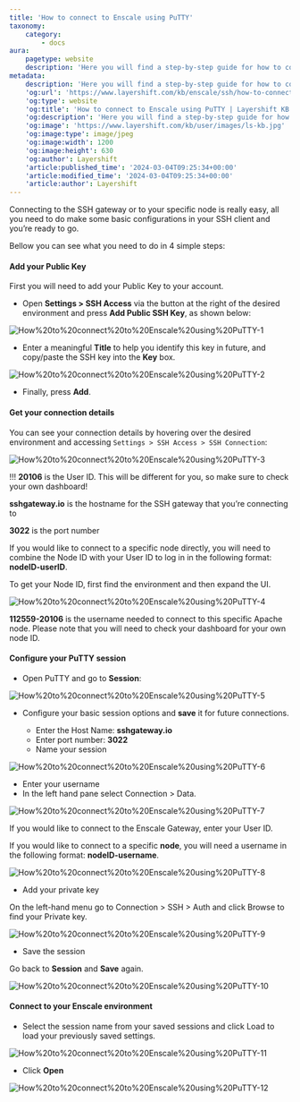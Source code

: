 ```yaml
---
title: 'How to connect to Enscale using PuTTY'
taxonomy:
    category:
        - docs
aura:
    pagetype: website
    description: 'Here you will find a step-by-step guide for how to connect to your Jelastic gateway or a specific node in your environment using PuTTY.'
metadata:
    description: 'Here you will find a step-by-step guide for how to connect to your Jelastic gateway or a specific node in your environment using PuTTY.'
    'og:url': 'https://www.layershift.com/kb/enscale/ssh/how-to-connect-to-enscale-using-putty'
    'og:type': website
    'og:title': 'How to connect to Enscale using PuTTY | Layershift KB'
    'og:description': 'Here you will find a step-by-step guide for how to connect to your Jelastic gateway or a specific node in your environment using PuTTY.'
    'og:image': 'https://www.layershift.com/kb/user/images/ls-kb.jpg'
    'og:image:type': image/jpeg
    'og:image:width': 1200
    'og:image:height': 630
    'og:author': Layershift
    'article:published_time': '2024-03-04T09:25:34+00:00'
    'article:modified_time': '2024-03-04T09:25:34+00:00'
    'article:author': Layershift
---
```


Connecting to the SSH gateway or to your specific node is really easy, all you need to do make some basic configurations in your SSH client and you’re ready to go.

Bellow you can see what you need to do in 4 simple steps:

#### Add your Public Key

First you will need to add your Public Key to your account.

* Open **Settings > SSH Access** via the button at the right of the desired environment and press **Add Public SSH Key**, as shown below:

![How%20to%20connect%20to%20Enscale%20using%20PuTTY-1](How%20to%20connect%20to%20Enscale%20using%20PuTTY-1.png "How%20to%20connect%20to%20Enscale%20using%20PuTTY-1")

* Enter a meaningful **Title** to help you identify this key in future, and copy/paste the SSH key into the **Key** box.

![How%20to%20connect%20to%20Enscale%20using%20PuTTY-2](How%20to%20connect%20to%20Enscale%20using%20PuTTY-2.png "How%20to%20connect%20to%20Enscale%20using%20PuTTY-2")

* Finally, press **Add**.

#### Get your connection details

You can see your connection details by hovering over the desired environment and accessing `Settings > SSH Access > SSH Connection`:

![How%20to%20connect%20to%20Enscale%20using%20PuTTY-3](How%20to%20connect%20to%20Enscale%20using%20PuTTY-3.png "How%20to%20connect%20to%20Enscale%20using%20PuTTY-3")

!!! **20106** is the User ID. This will be different for you, so make sure to check your own dashboard!

**sshgateway.io** is the hostname for the SSH gateway that you’re connecting to

**3022** is the port number

If you would like to connect to a specific node directly, you will need to combine the Node ID with your User ID to log in in the following format: **nodeID-userID**.

To get your Node ID, first find the environment and then expand the UI.

![How%20to%20connect%20to%20Enscale%20using%20PuTTY-4](How%20to%20connect%20to%20Enscale%20using%20PuTTY-4.png "How%20to%20connect%20to%20Enscale%20using%20PuTTY-4")

**112559-20106** is the username needed to connect to this specific Apache node. Please note that you will need to check your dashboard for your own node ID.

#### Configure your PuTTY session

* Open PuTTY and go to **Session**:

![How%20to%20connect%20to%20Enscale%20using%20PuTTY-5](How%20to%20connect%20to%20Enscale%20using%20PuTTY-5.png "How%20to%20connect%20to%20Enscale%20using%20PuTTY-5")

* Configure your basic session options and **save** it for future connections.

	* Enter the Host Name: **sshgateway.io**
	* Enter port number: **3022**
	* Name your session

![How%20to%20connect%20to%20Enscale%20using%20PuTTY-6](How%20to%20connect%20to%20Enscale%20using%20PuTTY-6.png "How%20to%20connect%20to%20Enscale%20using%20PuTTY-6")

* Enter your username
* In the left hand pane select Connection > Data.

![How%20to%20connect%20to%20Enscale%20using%20PuTTY-7](How%20to%20connect%20to%20Enscale%20using%20PuTTY-7.png "How%20to%20connect%20to%20Enscale%20using%20PuTTY-7")

If you would like to connect to the Enscale Gateway, enter your User ID.

If you would like to connect to a specific **node**, you will need a username in the following format: **nodeID-username**.

![How%20to%20connect%20to%20Enscale%20using%20PuTTY-8](How%20to%20connect%20to%20Enscale%20using%20PuTTY-8.png "How%20to%20connect%20to%20Enscale%20using%20PuTTY-8")

* Add your private key

On the left-hand menu go to Connection > SSH > Auth and click Browse to find your Private key.

![How%20to%20connect%20to%20Enscale%20using%20PuTTY-9](How%20to%20connect%20to%20Enscale%20using%20PuTTY-9.png "How%20to%20connect%20to%20Enscale%20using%20PuTTY-9")

* Save the session

Go back to **Session** and **Save** again.

![How%20to%20connect%20to%20Enscale%20using%20PuTTY-10](How%20to%20connect%20to%20Enscale%20using%20PuTTY-10.png "How%20to%20connect%20to%20Enscale%20using%20PuTTY-10")

#### Connect to your Enscale environment

* Select the session name from your saved sessions and click Load to load your previously saved settings.

![How%20to%20connect%20to%20Enscale%20using%20PuTTY-11](How%20to%20connect%20to%20Enscale%20using%20PuTTY-11.png "How%20to%20connect%20to%20Enscale%20using%20PuTTY-11")

* Click **Open**

![How%20to%20connect%20to%20Enscale%20using%20PuTTY-12](How%20to%20connect%20to%20Enscale%20using%20PuTTY-12.png "How%20to%20connect%20to%20Enscale%20using%20PuTTY-12")
